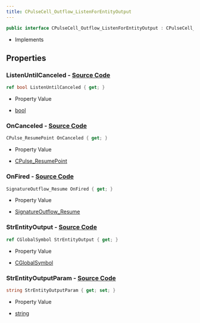```yaml
---
title: CPulseCell_Outflow_ListenForEntityOutput
---
```


```csharp
public interface CPulseCell_Outflow_ListenForEntityOutput : CPulseCell_BaseYieldingInflow, CPulseCell_BaseFlow, CPulseCell_Base, ISchemaClass<CPulseCell_Base>, ISchemaClass<CPulseCell_BaseFlow>, ISchemaClass<CPulseCell_BaseYieldingInflow>, ISchemaClass<CPulseCell_Outflow_ListenForEntityOutput>, ISchemaField, ISchemaClass, INativeHandle
```

- Implements

## Properties

### **ListenUntilCanceled** - [Source Code](https://github.com/swiftly-solution/swiftlys2/blob/main/managed/src/SwiftlyS2.Generated/Schemas/Interfaces/CPulseCell_Outflow_ListenForEntityOutput.cs#L24)

```csharp
ref bool ListenUntilCanceled { get; }
```

- Property Value

- [bool](https://learn.microsoft.com/dotnet/api/system.boolean)

### **OnCanceled** - [Source Code](https://github.com/swiftly-solution/swiftlys2/blob/main/managed/src/SwiftlyS2.Generated/Schemas/Interfaces/CPulseCell_Outflow_ListenForEntityOutput.cs#L18)

```csharp
CPulse_ResumePoint OnCanceled { get; }
```

- Property Value

- [CPulse_ResumePoint](/docs/api/shared/schemadefinitions/cpulse_resumepoint)

### **OnFired** - [Source Code](https://github.com/swiftly-solution/swiftlys2/blob/main/managed/src/SwiftlyS2.Generated/Schemas/Interfaces/CPulseCell_Outflow_ListenForEntityOutput.cs#L16)

```csharp
SignatureOutflow_Resume OnFired { get; }
```

- Property Value

- [SignatureOutflow_Resume](/docs/api/shared/schemadefinitions/signatureoutflow_resume)

### **StrEntityOutput** - [Source Code](https://github.com/swiftly-solution/swiftlys2/blob/main/managed/src/SwiftlyS2.Generated/Schemas/Interfaces/CPulseCell_Outflow_ListenForEntityOutput.cs#L20)

```csharp
ref CGlobalSymbol StrEntityOutput { get; }
```

- Property Value

- [CGlobalSymbol](/docs/api/shared/natives/cglobalsymbol)

### **StrEntityOutputParam** - [Source Code](https://github.com/swiftly-solution/swiftlys2/blob/main/managed/src/SwiftlyS2.Generated/Schemas/Interfaces/CPulseCell_Outflow_ListenForEntityOutput.cs#L22)

```csharp
string StrEntityOutputParam { get; set; }
```

- Property Value

- [string](https://learn.microsoft.com/dotnet/api/system.string)

